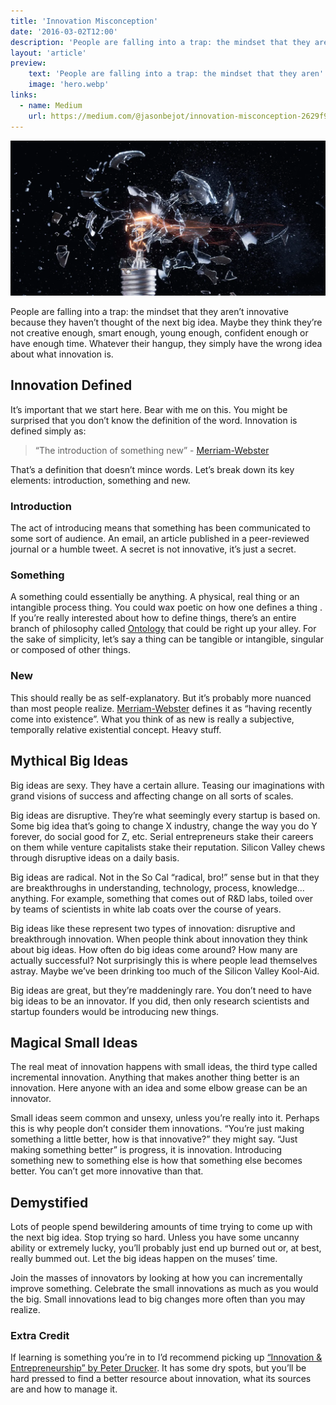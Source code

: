 ```yaml
---
title: 'Innovation Misconception'
date: '2016-03-02T12:00'
description: 'People are falling into a trap: the mindset that they aren''t innovative because they haven''t thought of the next big idea. They simply have the wrong idea about what innovation is.'
layout: 'article'
preview:
    text: 'People are falling into a trap: the mindset that they aren''t innovative because they haven''t thought of the next big idea. They simply have the wrong idea about what innovation is.'
    image: 'hero.webp'
links:
  - name: Medium
    url: https://medium.com/@jasonbejot/innovation-misconception-2629f905a459
---
```


![](./hero.webp)

People are falling into a trap: the mindset that they aren’t innovative because they haven’t thought of the next big idea. Maybe they think they’re not creative enough, smart enough, young enough, confident enough or have enough time. Whatever their hangup, they simply have the wrong idea about what innovation is.

## Innovation Defined
It’s important that we start here. Bear with me on this. You might be surprised that you don’t know the definition of the word. Innovation is defined simply as:

> “The introduction of something new” - [Merriam-Webster](http://www.merriam-webster.com/dictionary/innovation)

That’s a definition that doesn’t mince words. Let’s break down its key elements: introduction, something and new.

### Introduction
The act of introducing means that something has been communicated to some sort of audience. An email, an article published in a peer-reviewed journal or a humble tweet. A secret is not innovative, it’s just a secret.

### Something
A something could essentially be anything. A physical, real thing or an intangible process thing. You could wax poetic on how one defines a thing . If you’re really interested about how to define things, there’s an entire branch of philosophy called [Ontology](https://en.wikipedia.org/wiki/Ontology) that could be right up your alley. For the sake of simplicity, let’s say a thing can be tangible or intangible, singular or composed of other things.

### New
This should really be as self-explanatory. But it’s probably more nuanced than most people realize. [Merriam-Webster](http://www.merriam-webster.com/dictionary/new) defines it as “having recently come into existence”. What you think of as new is really a subjective, temporally relative existential concept. Heavy stuff.

## Mythical Big Ideas
Big ideas are sexy. They have a certain allure. Teasing our imaginations with grand visions of success and affecting change on all sorts of scales.

Big ideas are disruptive. They’re what seemingly every startup is based on. Some big idea that’s going to change X industry, change the way you do Y forever, do social good for Z, etc. Serial entrepreneurs stake their careers on them while venture capitalists stake their reputation. Silicon Valley chews through disruptive ideas on a daily basis.

Big ideas are radical. Not in the So Cal “radical, bro!” sense but in that they are breakthroughs in understanding, technology, process, knowledge… anything. For example, something that comes out of R&D labs, toiled over by teams of scientists in white lab coats over the course of years.

Big ideas like these represent two types of innovation: disruptive and breakthrough innovation. When people think about innovation they think about big ideas. How often do big ideas come around? How many are actually successful? Not surprisingly this is where people lead themselves astray. Maybe we’ve been drinking too much of the Silicon Valley Kool-Aid.

Big ideas are great, but they’re maddeningly rare. You don’t need to have big ideas to be an innovator. If you did, then only research scientists and startup founders would be introducing new things.

## Magical Small Ideas
The real meat of innovation happens with small ideas, the third type called incremental innovation. Anything that makes another thing better is an innovation. Here anyone with an idea and some elbow grease can be an innovator.

Small ideas seem common and unsexy, unless you’re really into it. Perhaps this is why people don’t consider them innovations. “You’re just making something a little better, how is that innovative?” they might say. “Just making something better” is progress, it is innovation. Introducing something new to something else is how that something else becomes better. You can’t get more innovative than that.

## Demystified
Lots of people spend bewildering amounts of time trying to come up with the next big idea. Stop trying so hard. Unless you have some uncanny ability or extremely lucky, you’ll probably just end up burned out or, at best, really bummed out. Let the big ideas happen on the muses’ time.

Join the masses of innovators by looking at how you can incrementally improve something. Celebrate the small innovations as much as you would the big. Small innovations lead to big changes more often than you may realize.

### Extra Credit
If learning is something you’re in to I’d recommend picking up [“Innovation & Entrepreneurship” by Peter Drucker](http://www.amazon.com/Innovation-Entrepreneurship-Peter-F-Drucker/dp/0060851139/ref=sr_1_1?s=books&ie=UTF8&qid=1456812549&sr=1-1&keywords=innovation+and+entrepreneurship). It has some dry spots, but you’ll be hard pressed to find a better resource about innovation, what its sources are and how to manage it.
